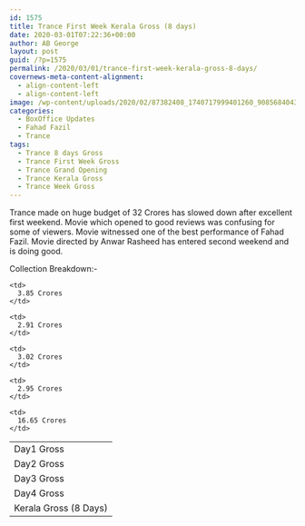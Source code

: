 ```yaml
---
id: 1575
title: Trance First Week Kerala Gross (8 days)
date: 2020-03-01T07:22:36+00:00
author: AB George
layout: post
guid: /?p=1575
permalink: /2020/03/01/trance-first-week-kerala-gross-8-days/
covernews-meta-content-alignment:
  - align-content-left
  - align-content-left
image: /wp-content/uploads/2020/02/87382408_1740717999401260_9085684043999084544_o.jpg
categories:
  - BoxOffice Updates
  - Fahad Fazil
  - Trance
tags:
  - Trance 8 days Gross
  - Trance First Week Gross
  - Trance Grand Opening
  - Trance Kerala Gross
  - Trance Week Gross
---
```

Trance made on huge budget of 32 Crores has slowed down after excellent first weekend. Movie which opened to good reviews was confusing for some of viewers. Movie witnessed one of the best performance of Fahad Fazil. Movie directed by Anwar Rasheed has entered second weekend and is doing good. 

Collection Breakdown:-

<table class="wp-block-table">
  <tr>
    <td>
      Day1 Gross
    </td>
    
    <td>
      3.85 Crores
    </td>
  </tr>
  
  <tr>
    <td>
      Day2 Gross
    </td>
    
    <td>
      2.91 Crores
    </td>
  </tr>
  
  <tr>
    <td>
      Day3 Gross
    </td>
    
    <td>
      3.02 Crores
    </td>
  </tr>
  
  <tr>
    <td>
      Day4 Gross
    </td>
    
    <td>
      2.95 Crores
    </td>
  </tr>
  
  <tr>
    <td>
      Kerala Gross (8 Days)
    </td>
    
    <td>
      16.65 Crores
    </td>
  </tr>
</table>